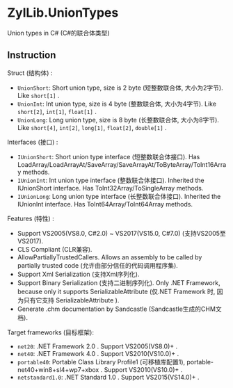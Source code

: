 # ZylLib.UnionTypes
Union types in C# (C#的联合体类型)

## Instruction

Struct (结构体) :

* `UnionShort`: Short union type, size is 2 byte (短整数联合体, 大小为2字节). Like `short[1]` .
* `UnionInt`: Int union type, size is 4 byte (整数联合体, 大小为4字节). Like `short[2]`, `int[1]`, `float[1]` .
* `UnionLong`: Long union type, size is 8 byte (长整数联合体, 大小为8字节). Like `short[4]`, `int[2]`, `long[1]`, `float[2]`, `double[1]` .

Interfaces (接口) :

* `IUnionShort`: Short union type interface (短整数联合体接口). Has LoadArray/LoadArrayAt/SaveArray/SaveArrayAt/ToByteArray/ToInt16Array methods.
* `IUnionInt`: Int union type interface (整数联合体接口). Inherited the IUnionShort interface. Has ToInt32Array/ToSingleArray methods.
* `IUnionLong`: Long union type interface (长整数联合体接口). Inherited the IUnionInt interface. Has ToInt64Array/ToInt64Array methods.

Features (特性) :

* Support VS2005(VS8.0, C#2.0) ~ VS2017(VS15.0, C#7.0) (支持VS2005至VS2017).
* CLS Compliant (CLR兼容).
* AllowPartiallyTrustedCallers. Allows an assembly to be called by partially trusted code (允许由部分信任的代码调用程序集).
* Support Xml Serialization (支持Xml序列化).
* Support Binary Serialization (支持二进制序列化). Only .NET Framework, because only it supports SerializableAttribute (仅.NET Framework 时, 因为只有它支持 SerializableAttribute ).
* Generate .chm documentation by Sandcastle (Sandcastle生成的CHM文档).

Target frameworks (目标框架):

* `net20`: .NET Framework 2.0 . Support VS2005(VS8.0)+ .
* `net40`: .NET Framework 4.0 . Support VS2010(VS10.0)+ .
* `portable40`: Portable Class Library Profile1 (可移植库配置1), portable-net40+win8+sl4+wp7+xbox . Support VS2010(VS10.0)+ .
* `netstandard1.0`: .NET Standard 1.0 . Support VS2015(VS14.0)+ .
